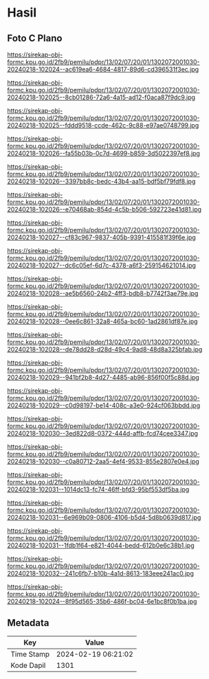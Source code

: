 # Hasil

## Foto C Plano

https://sirekap-obj-formc.kpu.go.id/2fb9/pemilu/pdpr/13/02/07/20/01/1302072001030-20240218-102024--ac619ea6-4684-4817-89d6-cd396531f3ec.jpg

https://sirekap-obj-formc.kpu.go.id/2fb9/pemilu/pdpr/13/02/07/20/01/1302072001030-20240218-102025--8cb01286-72a6-4a15-ad12-f0aca87f9dc9.jpg

https://sirekap-obj-formc.kpu.go.id/2fb9/pemilu/pdpr/13/02/07/20/01/1302072001030-20240218-102025--fddd9518-ccde-462c-9c88-e97ae0748799.jpg

https://sirekap-obj-formc.kpu.go.id/2fb9/pemilu/pdpr/13/02/07/20/01/1302072001030-20240218-102026--fa55b03b-0c7d-4699-b859-3d5022397ef8.jpg

https://sirekap-obj-formc.kpu.go.id/2fb9/pemilu/pdpr/13/02/07/20/01/1302072001030-20240218-102026--3397bb8c-bedc-43b4-aa15-bdf5bf79fdf8.jpg

https://sirekap-obj-formc.kpu.go.id/2fb9/pemilu/pdpr/13/02/07/20/01/1302072001030-20240218-102026--e70468ab-854d-4c5b-b506-592723e41d81.jpg

https://sirekap-obj-formc.kpu.go.id/2fb9/pemilu/pdpr/13/02/07/20/01/1302072001030-20240218-102027--cf83c967-9837-405b-9391-415581f39f6e.jpg

https://sirekap-obj-formc.kpu.go.id/2fb9/pemilu/pdpr/13/02/07/20/01/1302072001030-20240218-102027--dc6c05ef-6d7c-4378-a6f3-259154621014.jpg

https://sirekap-obj-formc.kpu.go.id/2fb9/pemilu/pdpr/13/02/07/20/01/1302072001030-20240218-102028--ae5b6560-24b2-4ff3-bdb8-b7742f3ae79e.jpg

https://sirekap-obj-formc.kpu.go.id/2fb9/pemilu/pdpr/13/02/07/20/01/1302072001030-20240218-102028--0ee6c861-32a8-465a-bc60-1ad2861df87e.jpg

https://sirekap-obj-formc.kpu.go.id/2fb9/pemilu/pdpr/13/02/07/20/01/1302072001030-20240218-102028--de78dd28-d28d-49c4-9ad8-48d8a325bfab.jpg

https://sirekap-obj-formc.kpu.go.id/2fb9/pemilu/pdpr/13/02/07/20/01/1302072001030-20240218-102029--941bf2b8-4d27-4485-ab96-856f00f5c88d.jpg

https://sirekap-obj-formc.kpu.go.id/2fb9/pemilu/pdpr/13/02/07/20/01/1302072001030-20240218-102029--c0d98197-be14-408c-a3e0-924cf063bbdd.jpg

https://sirekap-obj-formc.kpu.go.id/2fb9/pemilu/pdpr/13/02/07/20/01/1302072001030-20240218-102030--3ed822d8-0372-444d-affb-fcd74cee3347.jpg

https://sirekap-obj-formc.kpu.go.id/2fb9/pemilu/pdpr/13/02/07/20/01/1302072001030-20240218-102030--c0a80712-2aa5-4ef4-9533-855e2807e0e4.jpg

https://sirekap-obj-formc.kpu.go.id/2fb9/pemilu/pdpr/13/02/07/20/01/1302072001030-20240218-102031--1014dc13-fc74-46ff-bfd3-95bf553df5ba.jpg

https://sirekap-obj-formc.kpu.go.id/2fb9/pemilu/pdpr/13/02/07/20/01/1302072001030-20240218-102031--6e969b09-0806-4106-b5d4-5d8b0639d817.jpg

https://sirekap-obj-formc.kpu.go.id/2fb9/pemilu/pdpr/13/02/07/20/01/1302072001030-20240218-102031--1fdb1f64-e821-4044-bedd-612b0e6c38b1.jpg

https://sirekap-obj-formc.kpu.go.id/2fb9/pemilu/pdpr/13/02/07/20/01/1302072001030-20240218-102032--241c6fb7-b10b-4a1d-8613-183eee241ac0.jpg

https://sirekap-obj-formc.kpu.go.id/2fb9/pemilu/pdpr/13/02/07/20/01/1302072001030-20240218-102024--8f95d565-35b6-486f-bc04-6e1bc8f0b1ba.jpg


## Metadata

| Key        | Value               |
| ---------- | ------------------- |
| Time Stamp | 2024-02-19 06:21:02 |
| Kode Dapil | 1301                |



